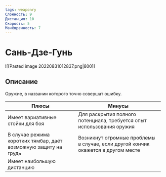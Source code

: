 ```yaml
---
tags: weaponry
Сложность: 9
Дистанция: 10
Скорость: 5
Манёвренность: 7
---
```


# Сань-Дзе-Гунь

![[Pasted image 20220831012837.png|800]]

## Описание
Оружие, в названии которого точно совершат ошибку.

| Плюсы                                                           | Минусы                                                                           |
| --------------------------------------------------------------- | -------------------------------------------------------------------------------- |
| Имеет вариативные стойки для боя                                | Для раскрытия полного потенциала, требуется опыт использования оружия            |
| В случае режима коротких тямбар, даёт возможную защиту на грудь | Возникнут огромные проблемы в случае, если другой кончик окажется в другом месте | 
| Имеет наибольшую дистанцию                                      |                                                                                  |
